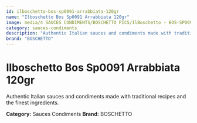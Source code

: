 ```yaml
---
id: ilboschetto-bos-sp0091-arrabbiata-120gr
name: "Ilboschetto Bos Sp0091 Arrabbiata 120gr"
image: media/4 SAUCES CONDIMENTS/BOSCHETTO PICS/IlBoschetto - BOS-SP0091 Arrabbiata 120GR.png
category: sauces-condiments
description: "Authentic Italian sauces and condiments made with traditional recipes and the finest ingredients."
brand: "BOSCHETTO"
---
```


# Ilboschetto Bos Sp0091 Arrabbiata 120gr

Authentic Italian sauces and condiments made with traditional recipes and the finest ingredients.

**Category:** Sauces Condiments
**Brand:** BOSCHETTO
